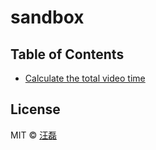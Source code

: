 # sandbox

## Table of Contents

- [Calculate the total video time](video-total.html)

## License

MIT &copy; [汪磊](https://zce.me)
